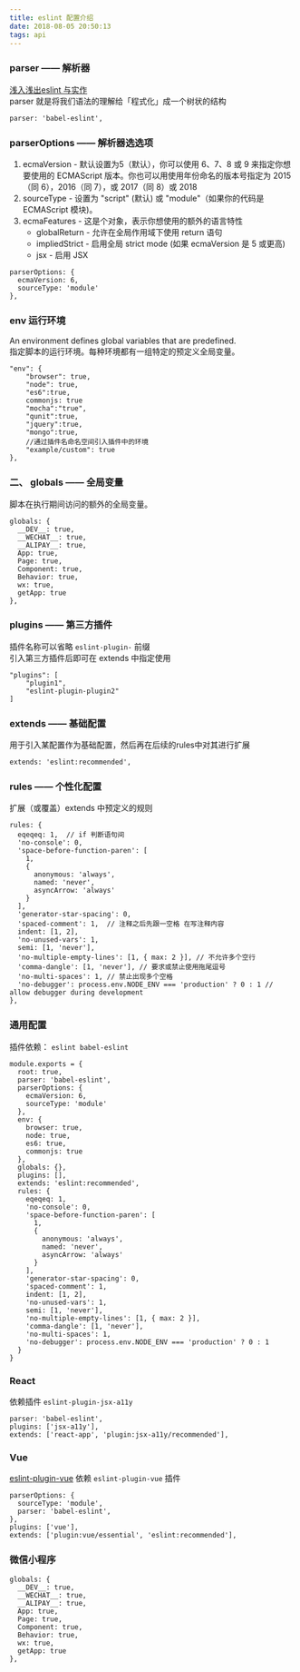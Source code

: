 ```yaml
---
title: eslint 配置介绍
date: 2018-08-05 20:50:13
tags: api
---
```


### parser —— 解析器
[浅入浅出eslint 与实作](https://denny.qollie.com/2016/07/11/eslint-fxcking-setup/)  
parser 就是将我们语法的理解给「程式化」成一个树状的结构
```
parser: 'babel-eslint',
```

### parserOptions —— 解析器选选项
1. ecmaVersion - 默认设置为5（默认），你可以使用 6、7、8 或 9 来指定你想要使用的 ECMAScript 版本。你也可以用使用年份命名的版本号指定为 2015（同 6），2016（同 7），或 2017（同 8）或 2018  
2. sourceType - 设置为 "script" (默认) 或 "module"（如果你的代码是 ECMAScript 模块)。
3. ecmaFeatures - 这是个对象，表示你想使用的额外的语言特性
    * globalReturn - 允许在全局作用域下使用 return 语句
    * impliedStrict - 启用全局 strict mode (如果 ecmaVersion 是 5 或更高)
    * jsx - 启用 JSX
```
parserOptions: {
  ecmaVersion: 6,
  sourceType: 'module'
},
```

### env 运行环境
An environment defines global variables that are predefined.  
指定脚本的运行环境。每种环境都有一组特定的预定义全局变量。
```
"env": {
    "browser": true,
    "node": true,
    "es6":true,
    commonjs: true
    "mocha":"true",
    "qunit":true,
    "jquery":true,
    "mongo":true,
    //通过插件名命名空间引入插件中的环境
    "example/custom": true
},
```

### 二、 globals —— 全局变量
脚本在执行期间访问的额外的全局变量。
```
globals: {
  __DEV__: true,
  __WECHAT__: true,
  __ALIPAY__: true,
  App: true,
  Page: true,
  Component: true,
  Behavior: true,
  wx: true,
  getApp: true
},
```

### plugins —— 第三方插件
插件名称可以省略 `eslint-plugin-` 前缀  
引入第三方插件后即可在 extends 中指定使用
```
"plugins": [
    "plugin1",
    "eslint-plugin-plugin2"
]
```

### extends —— 基础配置
用于引入某配置作为基础配置，然后再在后续的rules中对其进行扩展
```
extends: 'eslint:recommended',
```

### rules —— 个性化配置
扩展（或覆盖）extends 中预定义的规则
```
rules: {
  eqeqeq: 1,  // if 判断语句间
  'no-console': 0, 
  'space-before-function-paren': [
    1,
    {
      anonymous: 'always',
      named: 'never',
      asyncArrow: 'always'
    }
  ],
  'generator-star-spacing': 0,
  'spaced-comment': 1,  // 注释之后先跟一空格 在写注释内容
  indent: [1, 2], 
  'no-unused-vars': 1,
  semi: [1, 'never'],
  'no-multiple-empty-lines': [1, { max: 2 }], // 不允许多个空行
  'comma-dangle': [1, 'never'], // 要求或禁止使用拖尾逗号
  'no-multi-spaces': 1, // 禁止出现多个空格
  'no-debugger': process.env.NODE_ENV === 'production' ? 0 : 1 // allow debugger during development
},
```

### 通用配置
插件依赖： `eslint babel-eslint`
```
module.exports = {
  root: true,
  parser: 'babel-eslint',
  parserOptions: {
    ecmaVersion: 6,
    sourceType: 'module'
  },
  env: {
    browser: true,
    node: true,
    es6: true,
    commonjs: true
  },
  globals: {},
  plugins: [],
  extends: 'eslint:recommended',
  rules: {
    eqeqeq: 1,
    'no-console': 0,
    'space-before-function-paren': [
      1,
      {
        anonymous: 'always',
        named: 'never',
        asyncArrow: 'always'
      }
    ],
    'generator-star-spacing': 0,
    'spaced-comment': 1,
    indent: [1, 2],
    'no-unused-vars': 1,
    semi: [1, 'never'],
    'no-multiple-empty-lines': [1, { max: 2 }],
    'comma-dangle': [1, 'never'],
    'no-multi-spaces': 1,
    'no-debugger': process.env.NODE_ENV === 'production' ? 0 : 1
  }
}
```

### React
依赖插件 `eslint-plugin-jsx-a11y`
```
parser: 'babel-eslint',
plugins: ['jsx-a11y'],
extends: ['react-app', 'plugin:jsx-a11y/recommended'],
```

### Vue
[eslint-plugin-vue](https://github.com/vuejs/eslint-plugin-vue)
依赖 `eslint-plugin-vue` 插件
```
parserOptions: {
  sourceType: 'module',
  parser: 'babel-eslint',
},
plugins: ['vue'],
extends: ['plugin:vue/essential', 'eslint:recommended'],
```

### 微信小程序
```
globals: {
  __DEV__: true,
  __WECHAT__: true,
  __ALIPAY__: true,
  App: true,
  Page: true,
  Component: true,
  Behavior: true,
  wx: true,
  getApp: true
},
```
